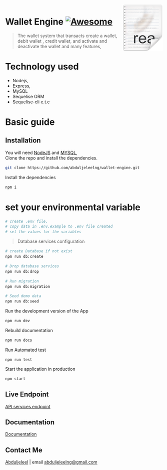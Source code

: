 
<img src="icon.png" align="right" />

# Wallet Engine [![Awesome](https://cdn.rawgit.com/sindresorhus/awesome/d7305f38d29fed78fa85652e3a63e154dd8e8829/media/badge.svg)](https://github.com/abduljeleelng/wallet-engine#readme)
> The wallet system that transacts create a wallet, debit wallet , credit wallet, and activate and deactivate the wallet and many features, 
# Technology used
*  Nodejs, 
* Express, 
* MySQL 
* Sequelise ORM 
* Sequelise-cli e.t.c

# Basic guide

## Installation

You will need [NodeJS](https://nodejs.org/) and [MYSQL](https://www.mysql.com/), <br /> Clone the repo and install the dependencies.
```bash
git clone https://github.com/abduljeleelng/wallet-engine.git
```
Install the dependencies 

```bash
npm i
```
# set your environmental variable 
```bash
# create .env file, 
# copy data in .env.example to .env file created
# set the values for the variables
```
> Database services configuration 
```bash
# create Database if not exist 
npm run db:create
```
```bash
# Drop database services 
npm run db:drop
```
```bash
# Run migration 
npm run db:migration 
```
```bash
# Seed demo data 
npm run db:seed
```

Run the development version of the App 

```bash
npm run dev
```

Rebuild documentation

```bash
npm run docs
```

Run Automated test 

```
npm run test
```

Start the application in production

```bash
npm start
```

## Live Endpoint 
[API services endpoint](https://abduljeleelng-wallet-engine.herokuapp.com/)

## Documentation
[Documentation](https://abduljeleelng-wallet-engine.herokuapp.com/)

## Contact Me
[Abduljeleel](mailto:abduljeleelng@gmail.com) | email abduljeleelng@gmail.com
